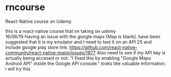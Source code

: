 # rncourse
React-Native course on Udemy

this is a react-native course that im taking on udemy <br />
16/06/19 Having an issue with the google maps [Map is blank]. have been suggested that it is my emulator and I need to test it on an API 25 and include google play store link: https://github.com/react-native-community/react-native-maps/issues/1877 Also need to see if my API key is actually being accesed or not. "I fixed this by enabling "Google Maps Android API" inside the Google API console." looks like valuable information. i will try this
